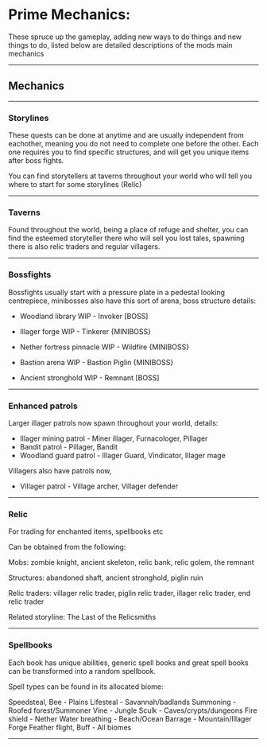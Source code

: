 # Prime Mechanics:

These spruce up the gameplay, adding new ways to do things and new things to do, listed below are detailed descriptions of the mods main mechanics

---

## Mechanics

---

### Storylines
These quests can be done at anytime and are usually independent from eachother, meaning you do not need to complete one before the other. Each one requires you to find specific structures, and will get you unique items after boss fights.

You can find storytellers at taverns throughout your world who will tell you where to start for some storylines (Relic)

---

### Taverns
Found throughout the world, being a place of refuge and shelter, you can find the esteemed storyteller there who will sell you lost tales, spawning there is also relic traders and regular villagers.

---

### Bossfights
Bossfights usually start with a pressure plate in a pedestal looking centrepiece, minibosses also have this sort of arena, boss structure details:

- Woodland library WIP - Invoker [BOSS]
  
- Illager forge WIP - Tinkerer {MINIBOSS}
  
- Nether fortress pinnacle WIP - Wildfire {MINIBOSS}

- Bastion arena WIP - Bastion Piglin {MINIBOSS}
  
- Ancient stronghold WIP - Remnant [BOSS]

---

### Enhanced patrols
Larger illager patrols now spawn throughout your world, details:

- Illager mining patrol - Miner illager, Furnacologer, Pillager
- Bandit patrol - Pillager, Bandit
- Woodland guard patrol - Illager Guard, Vindicator, Illager mage


Villagers also have patrols now,

- Villager patrol - Village archer, Villager defender

---

### Relic
For trading for enchanted items, spellbooks etc

Can be obtained from the following:

Mobs: zombie knight, ancient skeleton, relic bank, relic golem, the remnant

Structures: abandoned shaft, ancient stronghold, piglin ruin

Relic traders: villager relic trader, piglin relic trader, illager relic trader, end relic trader

Related storyline: The Last of the Relicsmiths

---

### Spellbooks
Each book has unique abilities, generic spell books and great spell books can be transformed into a random spellbook.

Spell types can be found in its allocated biome:

Speedsteal, Bee - Plains
Lifesteal - Savannah/badlands
Summoning - Roofed forest/Summoner
Vine - Jungle
Sculk - Caves/crypts/dungeons
Fire shield - Nether
Water breathing - Beach/Ocean
Barrage - Mountain/Illager Forge
Feather flight, Buff - All biomes

---

